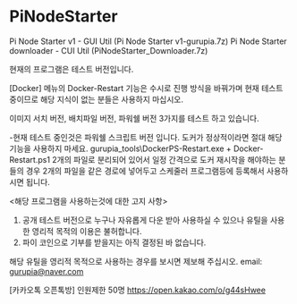 # PiNodeStarter
Pi Node Starter v1  - GUI Util (Pi Node Starter v1-gurupia.7z)
Pi Node Starter downloader - CUI Util (PiNodeStarter_Downloader.7z)
 
 현재의 프로그램은 테스트 버전입니다.
 
 [Docker] 메뉴의 Docker-Restart 기능은 수시로 진행 방식을 바꿔가며 현재 테스트 중이므로 해당 지식이 없는 분들은 사용하지 마십시오.
 
 이미지 서치 버전, 배치파일 버전, 파워쉘 버전  3가지를 테스트 하고 있습니다.
 
-현재 테스트 중인것은 파워쉘 스크립트 버전 입니다. 도커가 정상적이라면 절대 해당 기능을 사용하지 마세요. 
gurupia_tools\DockerPS-Restart.exe + Docker-Restart.ps1 2개의 파일로 분리되어 있어서 일정 간격으로 도커 재시작을 해야하는 분들의 경우 2개의 파일을 같은 경로에 넣어두고 스케줄러 프로그램등에 등록해서 사용하시면 됩니다.
 
 
 <해당 프로그램을 사용하는것에 대한 고지 사항>
 
1. 공개 테스트 버전으로 누구나 자유롭게 다운 받아 사용하실 수 있으나 유틸을 사용한 영리적 목적의 이용은 불허합니다.
2. 파이 코인으로 기부를  받을지는 아직 결정된 바 없습니다.

해당 유틸을 영리적 목적으로 사용하는 경우를 보시면 제보해 주십시오. email: gurupia@naver.com

[카카오톡 오픈톡방] 인원제한 50명
https://open.kakao.com/o/g44sHwee
